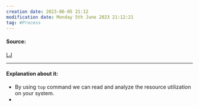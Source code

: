 ```yaml
---
creation date: 2023-06-05 21:12
modification date: Monday 5th June 2023 21:12:21
tag: #Process
---
```


#### Source:
[LJ](https://linuxjourney.com/lesson/tracking-processes-top)

--------------------------------------

#### Explanation about it:

* By using `top` command we can read and analyze the resource utilization on your system.
* 